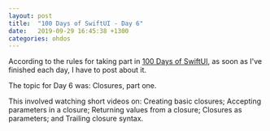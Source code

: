```yaml
---
layout: post
title:  "100 Days of SwiftUI - Day 6"
date:   2019-09-29 16:45:38 +1300
categories: ohdos
---
```

According to the rules for taking part in [100 Days of SwiftUI](https://www.hackingwithswift.com/100/swiftui), as soon as I've finished each day, I have to post about it.

The topic for Day 6 was: Closures, part one.

This involved watching short videos on: Creating basic closures; Accepting parameters in a closure; Returning values from a closure; Closures as parameters; and Trailing closure syntax.
